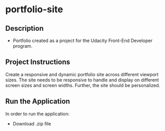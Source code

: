 # portfolio-site

## Description

* Portfolio created as a project for the Udacity Front-End Developer program.

## Project Instructions
Create a responsive and dynamic portfolio site across different viewport sizes. The site needs to be responsive to handle and display on different screen sizes and screen widths. Further, the site should be personalized.  

## Run the Application

In order to run the application:

* Download .zip file 

